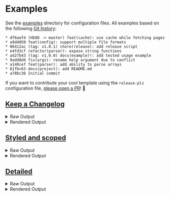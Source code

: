 # Examples

See the
[examples](https://github.com/MarcoIeni/release-plz/tree/main/examples)
directory for configuration files. All examples based on the following [Git
history](https://github.com/orhun/git-cliff-readme-example):

```log
* df6aef4 (HEAD -> master) feat(cache): use cache while fetching pages
* a9d4050 feat(config): support multiple file formats
* 06412ac (tag: v1.0.1) chore(release): add release script
* e4fd3cf refactor(parser): expose string functions
* ad27b43 (tag: v1.0.0) docs(example)!: add tested usage example
* 9add0d4 fix(args): rename help argument due to conflict
* a140cef feat(parser): add ability to parse arrays
* 81fbc63 docs(project): add README.md
* a78bc36 Initial commit
```

If you want to contribute your cool template using the `release-plz`
configuration file, [please open a
PR](https://github.com/MarcoIeni/release-plz/blob/main/CONTRIBUTING.md)! 🙏

## [Keep a Changelog](https://github.com/MarcoIeni/release-plz/tree/main/examples/keepachangelog.toml)

<details>
  <summary>Raw Output</summary>

```text
# Changelog

All notable changes to this project will be documented in this file.

The format is based on [Keep a Changelog](https://keepachangelog.com/en/1.0.0/),
and this project adheres to [Semantic Versioning](https://semver.org/spec/v2.0.0.html).

## [Unreleased]

### Added

- Support multiple file formats

### Changed

- Use cache while fetching pages

## [1.0.1] - 2021-07-18

### Added

- Add release script

### Changed

- Expose string functions

## [1.0.0] - 2021-07-18

### Added

- Add README.md
- Add ability to parse arrays
- Add tested usage example

### Fixed

- Rename help argument due to conflict

[unreleased]: https://github.com/orhun/git-cliff-readme-example/compare/v1.0.1..HEAD
[1.0.1]: https://github.com/orhun/git-cliff-readme-example/compare/v1.0.0..v1.0.1
```

</details>

<details>
  <summary>Rendered Output</summary>

```md
# Changelog

All notable changes to this project will be documented in this file.

The format is based on [Keep a Changelog](https://keepachangelog.com/en/1.0.0/),
and this project adheres to [Semantic Versioning](https://semver.org/spec/v2.0.0.html).

## [Unreleased]

### Added

- Support multiple file formats

### Changed

- Use cache while fetching pages

## [1.0.1] - 2021-07-18

### Added

- Add release script

### Changed

- Expose string functions

## [1.0.0] - 2021-07-18

### Added

- Add README.md
- Add ability to parse arrays
- Add tested usage example

### Fixed

- Rename help argument due to conflict

[unreleased]: https://github.com/orhun/git-cliff-readme-example/compare/v1.0.1..HEAD
[1.0.1]: https://github.com/orhun/git-cliff-readme-example/compare/v1.0.0..v1.0.1
```

</details>

## [Styled and scoped](https://github.com/MarcoIeni/release-plz/tree/main/examples/styled-scoped.toml)

<details>
  <summary>Raw Output</summary>

```text
# Changelog

All notable changes to this project will be documented in this file.

The format is based on [Keep a Changelog](https://keepachangelog.com/en/1.0.0/),
and this project adheres to [Semantic Versioning](https://semver.org/spec/v2.0.0.html).

## [Unreleased]

### ⛰️  Features

- feat(config): support multiple file formats ([a9d4050](a9d4050212a18f6b3bd76e2e41fbb9045d268b80))
- feat(cache): use cache while fetching pages ([df6aef4](df6aef41292f3ffe5887754232e6ea7831c50ba5))

## [1.0.1](https://github.com/orhun/git-cliff-readme-example/compare/v1.0.0...v1.0.1)

### 🚜 Refactor

- refactor(parser): expose string functions ([e4fd3cf](e4fd3cf8e2e6f49c0b57f66416e886c37cbb3715))

### ⚙️ Miscellaneous Tasks

- chore(release): add release script ([06412ac](06412ac1dd4071006c465dde6597a21d4367a158))

## [1.0.0] - 2021-07-18

### ⛰️  Features

- feat(parser): add ability to parse arrays ([a140cef](a140cef0405e0bcbfb5de44ff59e091527d91b38))

### 🐛 Bug Fixes

- fix(args): rename help argument due to conflict ([9add0d4](9add0d4616dc95a6ea8b01d5e4d233876b6e5e00))

### 📚 Documentation

- docs(project): add README.md ([81fbc63](81fbc6365484abf0b4f4b05d384175763ad8db44))
- docs(example)!: add tested usage example ([ad27b43](ad27b43e8032671afb4809a1a3ecf12f45c60e0e))
```

</details>

<details>
  <summary>Rendered Output</summary>

```md
# Changelog

All notable changes to this project will be documented in this file.

The format is based on [Keep a Changelog](https://keepachangelog.com/en/1.0.0/),
and this project adheres to [Semantic Versioning](https://semver.org/spec/v2.0.0.html).

## [Unreleased]

### ⛰️  Features

- feat(config): support multiple file formats (a9d4050)
- feat(cache): use cache while fetching pages (df6aef4)

## [1.0.1](https://github.com/orhun/git-cliff-readme-example/compare/v1.0.0...v1.0.1)

### 🚜 Refactor

- refactor(parser): expose string functions (e4fd3cf)

### ⚙️ Miscellaneous Tasks

- chore(release): add release script (06412ac)

## [1.0.0] - 2021-07-18

### ⛰️  Features

- feat(parser): add ability to parse arrays (a140cef)

### 🐛 Bug Fixes

- fix(args): rename help argument due to conflict (9add0d4)

### 📚 Documentation

- docs(project): add README.md (81fbc63)
- docs(example)!: add tested usage example (ad27b43)
```

</details>


## [Detailed](https://github.com/MarcoIeni/release-plz/tree/main/examples/detailed.toml)

<details>
  <summary>Raw Output</summary>

```text
# Changelog

All notable changes to this project will be documented in this file.

## [unreleased]

### Features

- Support multiple file formats ([a9d4050](a9d4050212a18f6b3bd76e2e41fbb9045d268b80))
- Use cache while fetching pages ([df6aef4](df6aef41292f3ffe5887754232e6ea7831c50ba5))

## [1.0.1] - 2021-07-18

[ad27b43](ad27b43e8032671afb4809a1a3ecf12f45c60e0e)...[06412ac](06412ac1dd4071006c465dde6597a21d4367a158)

### Miscellaneous Tasks

- Add release script ([06412ac](06412ac1dd4071006c465dde6597a21d4367a158))

### Refactor

- Expose string functions ([e4fd3cf](e4fd3cf8e2e6f49c0b57f66416e886c37cbb3715))

## [1.0.0] - 2021-07-18

### Bug Fixes

- Rename help argument due to conflict ([9add0d4](9add0d4616dc95a6ea8b01d5e4d233876b6e5e00))

### Documentation

- Add README.md ([81fbc63](81fbc6365484abf0b4f4b05d384175763ad8db44))
- Add tested usage example ([ad27b43](ad27b43e8032671afb4809a1a3ecf12f45c60e0e))

### Features

- Add ability to parse arrays ([a140cef](a140cef0405e0bcbfb5de44ff59e091527d91b38))
```

</details>

<details>
  <summary>Rendered Output</summary>

```md
# Changelog

All notable changes to this project will be documented in this file.

## [unreleased]

### Features

- Support multiple file formats (a9d4050)
- Use cache while fetching pages (df6aef4)

## [1.0.1] - 2021-07-18

ad27b43...06412ac

### Miscellaneous Tasks

- Add release script (06412ac)

### Refactor

- Expose string functions (e4fd3cf)

## [1.0.0] - 2021-07-18

### Bug Fixes

- Rename help argument due to conflict (9add0d4)

### Documentation

- Add README.md (81fbc63)
- Add tested usage example (ad27b43)

### Features

- Add ability to parse arrays (a140cef)
```

</details>

